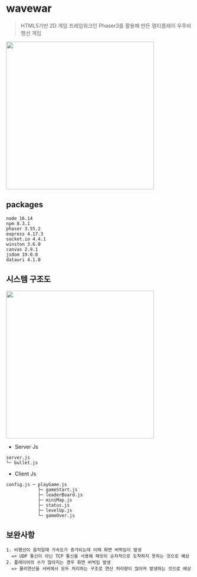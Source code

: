 # wavewar
> HTML5기반 2D 게임 프레임워크인 Phaser3를 활용해 만든 멀티플레이 우주비행선 게임
<img height=400 src="https://user-images.githubusercontent.com/96511687/204724614-9edec128-42f9-42ed-8e7a-8b3f2c006b69.gif">

## packages
```
node 16.14
npm 8.3.1
phaser 3.55.2
express 4.17.3
socket.io 4.4.1
winston 3.6.0
canvas 2.9.1
jsdom 19.0.0
datauri 4.1.0
```
## 시스템 구조도
<img height=400 src="https://user-images.githubusercontent.com/96511687/204726632-75268af6-dc8a-4245-a016-8b1b5b3a7dac.png">

* Server Js
```
server.js
└─ bullet.js
```

* Client Js
```
config.js ─ playGame.js 
            ├─ gameStart.js
            ├─ leaderBoard.js
            ├─ miniMap.js
            ├─ status.js
            ├─ levelUp.js
            └─ gameOver.js
```
## 보완사항
```
1. 비행선이 움직일때 가속도가 증가되는데 이때 화면 버벅임이 발생
  => UDP 통신이 아닌 TCP 통신을 사용해 패킷이 순차적으로 도착하지 못하는 것으로 예상
2. 플레이어의 수가 많아지는 경우 화면 버벅임 발생
  => 물리연산을 서버에서 모두 처리하는 구조로 연산 처리량이 많아져 발생하는 것으로 예상
```
